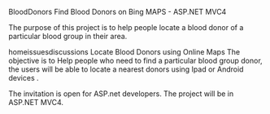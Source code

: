 BloodDonors
Find Blood Donors on Bing MAPS - ASP.NET MVC4

The purpose of this project is to help people locate a blood donor of a particular blood group in their area.

homeissuesdiscussions
Locate Blood Donors using Online Maps
The objective is to Help people who need to find a particular blood group donor, the users will be able to locate a nearest donors using Ipad or Android devices . 

The invitation is open for ASP.net developers. The project will be in ASP.NET MVC4. 



